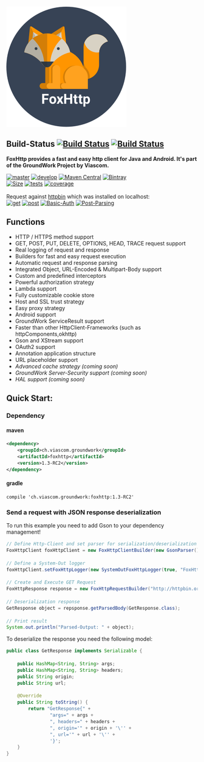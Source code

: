 ![FoxHttp-Logo](https://github.com/Viascom/FoxHttp/blob/develop/FoxHttp.png?raw=true)

## Build-Status [![Build Status](https://travis-ci.org/Viascom/FoxHttp.svg?branch=master)](https://travis-ci.org/Viascom/FoxHttp) [![Build Status](https://travis-ci.org/Viascom/FoxHttp.svg?branch=develop)](https://travis-ci.org/Viascom/FoxHttp)

**FoxHttp provides a fast and easy http client for Java and Android. It's part of the GroundWork Project by Viascom.**

[![master](https://img.shields.io/badge/master-v1.3--RC1-brightgreen.svg)](https://github.com/Viascom/FoxHttp/tree/master)
[![develop](https://img.shields.io/badge/develop-v1.3--RC2-brightgreen.svg)](https://github.com/Viascom/FoxHttp/tree/develop)
[![Maven Central](https://img.shields.io/maven-central/v/ch.viascom.groundwork/foxhttp.svg)]()
[![Bintray](https://img.shields.io/bintray/v/viascom/GroundWork/ch.viascom.groundwork%3Afoxhttp.svg)]()<br/>
[![Size](https://img.shields.io/badge/size-200.2_KB-brightgreen.svg)]()
[![tests](https://img.shields.io/badge/tests-79/79-brightgreen.svg)]()
[![coverage](https://img.shields.io/badge/test--coverage-78%25-yellow.svg)]()<br/><br/>
Request against [httpbin](https://httpbin.org/) which was installed on localhost:<br/>
[![get](https://img.shields.io/badge/GET--Request-35.4_ms-brightgreen.svg)](https://github.com/Viascom/groundwork/wiki/GroundWork-FoxHttp-Examples#get-request)
[![post](https://img.shields.io/badge/POST--Request-47.3_ms-brightgreen.svg)](https://github.com/Viascom/groundwork/wiki/GroundWork-FoxHttp-Examples#post-request-with-string-body)
[![Basic-Auth](https://img.shields.io/badge/BasicAuth--Request-43.4_ms-brightgreen.svg)](https://github.com/Viascom/groundwork/wiki/GroundWork-FoxHttp-Examples#get-request-with-basicauth)
[![Post-Parsing](https://img.shields.io/badge/POST--Parsing--Request-53.3_ms-green.svg)](https://github.com/Viascom/groundwork/wiki/GroundWork-FoxHttp-Examples#post-request-with-object-body-and-object-response)

## Functions
* HTTP / HTTPS method support
* GET, POST, PUT, DELETE, OPTIONS, HEAD, TRACE request support
* Real logging of request and response
* Builders for fast and easy request execution
* Automatic request and response parsing
* Integrated Object, URL-Encoded & Multipart-Body support
* Custom and predefined interceptors
* Powerful authorization strategy
* Lambda support
* Fully customizable cookie store
* Host and SSL trust strategy
* Easy proxy strategy
* Android support
* GroundWork ServiceResult support
* Faster than other HttpClient-Frameworks (such as httpComponents,okhttp)
* Gson and XStream support
* OAuth2 support
* Annotation application structure
* URL placeholder support
* _Advanced cache strategy (coming soon)_
* _GroundWork Server-Security support (coming soon)_
* _HAL support (coming soon)_

## Quick Start:

### Dependency

#### maven
```xml
<dependency>
    <groupId>ch.viascom.groundwork</groupId>
    <artifactId>foxhttp</artifactId>
    <version>1.3-RC2</version>
</dependency>
```

#### gradle
```
compile 'ch.viascom.groundwork:foxhttp:1.3-RC2'
```

### Send a request with JSON response deserialization
To run this example you need to add Gson to your dependency management!
```java
// Define Http-Client and set parser for serialization/deserialization
FoxHttpClient foxHttpClient = new FoxHttpClientBuilder(new GsonParser()).build();

// Define a System-Out logger
foxHttpClient.setFoxHttpLogger(new SystemOutFoxHttpLogger(true, "FoxHttp-Logger"));

// Create and Execute GET Request
FoxHttpResponse response = new FoxHttpRequestBuilder("http://httpbin.org/get?search=Viascom", RequestType.GET, foxHttpClient).executeNow();

// Deserialization response
GetResponse object = repsponse.getParsedBody(GetResponse.class);

// Print result
System.out.println("Parsed-Output: " + object);
```

To deserialize the response you need the following model:
```java
public class GetResponse implements Serializable {

    public HashMap<String, String> args;
    public HashMap<String, String> headers;
    public String origin;
    public String url;

    @Override
    public String toString() {
        return "GetResponse{" +
                "args=" + args +
                ", headers=" + headers +
                ", origin='" + origin + '\'' +
                ", url='" + url + '\'' +
                '}';
    }
}
```